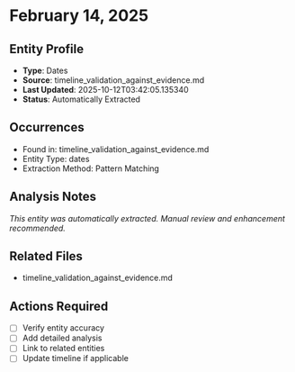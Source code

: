 # February 14, 2025

## Entity Profile
- **Type**: Dates
- **Source**: timeline_validation_against_evidence.md
- **Last Updated**: 2025-10-12T03:42:05.135340
- **Status**: Automatically Extracted

## Occurrences
- Found in: timeline_validation_against_evidence.md
- Entity Type: dates
- Extraction Method: Pattern Matching

## Analysis Notes
*This entity was automatically extracted. Manual review and enhancement recommended.*

## Related Files
- timeline_validation_against_evidence.md

## Actions Required
- [ ] Verify entity accuracy
- [ ] Add detailed analysis
- [ ] Link to related entities
- [ ] Update timeline if applicable
